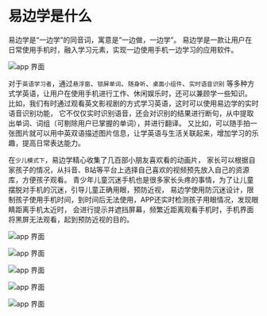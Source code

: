 # 易边学是什么

易边学是“一边学”的同音词，寓意是“一边做，一边学”。
易边学是一款让用户在日常使用手机时，融入学习元素，实现一边使用手机一边学习的应用软件。

![app 界面](/images/app_ad_01.png)

对于`英语学习者`，通过`悬浮窗`、`锁屏单词`、`随身听`、`桌面小组件`、`实时语音识别`
等多种方式学英语，让用户在使用手机进行工作、休闲娱乐时，还可以兼顾学一些知识。
比如，我们有时通过观看英文影视剧的方式学习英语，这时可以使用易边学的实时语音识别功能，
它不仅仅实时识别语音，还会对识别的结果进行断句，从中提取出单词、词组（可剔除用户已掌握的单词），并进行翻译。
又比如，可以随手拍一张图片就可以用中英双语描述图片信息，让学英语与生活关联起来，增加学习的乐趣，提高日常表达能力。

在`少儿模式下`，易边学精心收集了几百部小朋友喜欢看的动画片，
家长可以根据自家孩子的情况，从抖音、B站等平台上选择自己喜欢的视频预先放入自己的资源库，方便孩子观看。
青少年儿童沉迷手机也是很多家长头疼的事情，为了让儿童摆脱对手机的沉迷，引导儿童正确用眼，预防近视，
易边学使用防沉迷设计，限制孩子使用手机时间，到时间后无法使用，APP还实时检测孩子用眼情况，发现眼睛距离手机太近时，
会进行提示并遮挡屏幕，频繁近距离观看手机时，手机界面将黑屏无法观看，起到预防近视的目的。

![app 界面](/images/intro/01-home.png)

![app 界面](/images/intro/02-word.png)

![app 界面](/images/intro/03-guard-config.png)

![app 界面](/images/intro/04-guard-resource.png)

![app 界面](/images/intro/05-guard-video.png)


